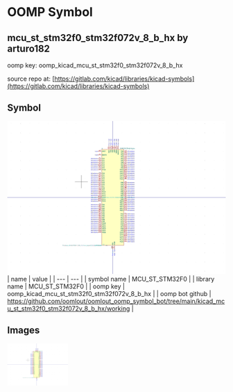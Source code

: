 # OOMP Symbol  
## mcu_st_stm32f0_stm32f072v_8_b_hx  by arturo182  
  
oomp key: oomp_kicad_mcu_st_stm32f0_stm32f072v_8_b_hx  
  
source repo at: [https://gitlab.com/kicad/libraries/kicad-symbols](https://gitlab.com/kicad/libraries/kicad-symbols)  
## Symbol  
  
[![working.png](working_600.png)](working.png)  
| name | value | 
| --- | --- | 
| symbol name | MCU_ST_STM32F0 | 
| library name | MCU_ST_STM32F0 | 
| oomp key | oomp_kicad_mcu_st_stm32f0_stm32f072v_8_b_hx | 
| oomp bot github | https://github.com/oomlout/oomlout_oomp_symbol_bot/tree/main/kicad_mcu_st_stm32f0_stm32f072v_8_b_hx/working | 
## Images  
  
[![working.png](working_140.png)](working.png)  

